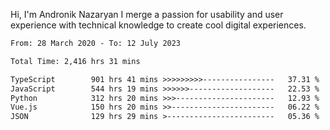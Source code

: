 Hi, I'm Andronik Nazaryan
I merge a passion for usability and user experience with technical knowledge to create cool digital experiences.


<!--START_SECTION:waka-->

```txt
From: 28 March 2020 - To: 12 July 2023

Total Time: 2,416 hrs 31 mins

TypeScript        901 hrs 41 mins >>>>>>>>>----------------   37.31 %
JavaScript        544 hrs 19 mins >>>>>>-------------------   22.53 %
Python            312 hrs 20 mins >>>----------------------   12.93 %
Vue.js            150 hrs 20 mins >>-----------------------   06.22 %
JSON              129 hrs 29 mins >------------------------   05.36 %
```

<!--END_SECTION:waka-->
